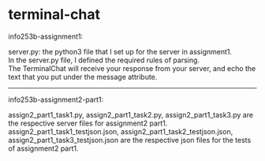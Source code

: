 # terminal-chat  

info253b-assignment1:  

server.py: the python3 file that I set up for the server in assignment1.  
In the server.py file, I defined the required rules of parsing.  
The TerminalChat will receive your response from your server, and echo the text that you put under the message attribute.  

--------------------------------------------------------------------------------------------  
info253b-assignment2-part1:  

assign2_part1_task1.py, assign2_part1_task2.py, assign2_part1_task3.py are the respective server files for assignment2 part1.  
assign2_part1_task1_testjson.json, assign2_part1_task2_testjson.json, assign2_part1_task3_testjson.json are the respective json files for the tests of assignment2 part1.  
